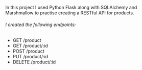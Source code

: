 In this project I used Python Flask along with SQLAlchemy and Marshmallow to practise creating a RESTful API for products.

###### I created the following endpoints:

* GET /product
* GET /product/:id
* POST /product
* PUT /product/:id
* DELETE /product/:id
